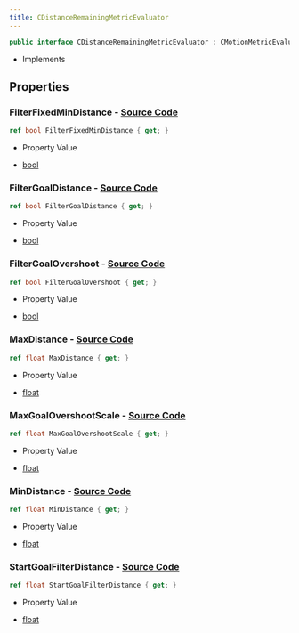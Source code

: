 ```yaml
---
title: CDistanceRemainingMetricEvaluator
---
```


```csharp
public interface CDistanceRemainingMetricEvaluator : CMotionMetricEvaluator, ISchemaClass<CMotionMetricEvaluator>, ISchemaClass<CDistanceRemainingMetricEvaluator>, ISchemaField, ISchemaClass, INativeHandle
```

- Implements

## Properties

### **FilterFixedMinDistance** - [Source Code](https://github.com/swiftly-solution/swiftlys2/blob/main/managed/src/SwiftlyS2.Generated/Schemas/Interfaces/CDistanceRemainingMetricEvaluator.cs#L24)

```csharp
ref bool FilterFixedMinDistance { get; }
```

- Property Value

- [bool](https://learn.microsoft.com/dotnet/api/system.boolean)

### **FilterGoalDistance** - [Source Code](https://github.com/swiftly-solution/swiftlys2/blob/main/managed/src/SwiftlyS2.Generated/Schemas/Interfaces/CDistanceRemainingMetricEvaluator.cs#L26)

```csharp
ref bool FilterGoalDistance { get; }
```

- Property Value

- [bool](https://learn.microsoft.com/dotnet/api/system.boolean)

### **FilterGoalOvershoot** - [Source Code](https://github.com/swiftly-solution/swiftlys2/blob/main/managed/src/SwiftlyS2.Generated/Schemas/Interfaces/CDistanceRemainingMetricEvaluator.cs#L28)

```csharp
ref bool FilterGoalOvershoot { get; }
```

- Property Value

- [bool](https://learn.microsoft.com/dotnet/api/system.boolean)

### **MaxDistance** - [Source Code](https://github.com/swiftly-solution/swiftlys2/blob/main/managed/src/SwiftlyS2.Generated/Schemas/Interfaces/CDistanceRemainingMetricEvaluator.cs#L16)

```csharp
ref float MaxDistance { get; }
```

- Property Value

- [float](https://learn.microsoft.com/dotnet/api/system.single)

### **MaxGoalOvershootScale** - [Source Code](https://github.com/swiftly-solution/swiftlys2/blob/main/managed/src/SwiftlyS2.Generated/Schemas/Interfaces/CDistanceRemainingMetricEvaluator.cs#L22)

```csharp
ref float MaxGoalOvershootScale { get; }
```

- Property Value

- [float](https://learn.microsoft.com/dotnet/api/system.single)

### **MinDistance** - [Source Code](https://github.com/swiftly-solution/swiftlys2/blob/main/managed/src/SwiftlyS2.Generated/Schemas/Interfaces/CDistanceRemainingMetricEvaluator.cs#L18)

```csharp
ref float MinDistance { get; }
```

- Property Value

- [float](https://learn.microsoft.com/dotnet/api/system.single)

### **StartGoalFilterDistance** - [Source Code](https://github.com/swiftly-solution/swiftlys2/blob/main/managed/src/SwiftlyS2.Generated/Schemas/Interfaces/CDistanceRemainingMetricEvaluator.cs#L20)

```csharp
ref float StartGoalFilterDistance { get; }
```

- Property Value

- [float](https://learn.microsoft.com/dotnet/api/system.single)

